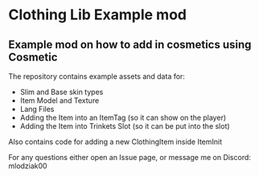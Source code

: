# Clothing Lib Example mod

## Example mod on how to add in cosmetics using Cosmetic

The repository contains example assets and data for:
- Slim and Base skin types
- Item Model and Texture
- Lang Files
- Adding the Item into an ItemTag (so it can show on the player)
- Adding the Item into Trinkets Slot (so it can be put into the slot)

Also contains code for adding a new ClothingItem inside ItemInit

For any questions either open an Issue page, or message me on Discord: mlodziak00
